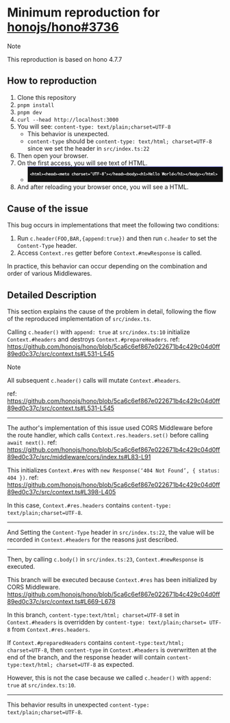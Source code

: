 # Minimum reproduction for [honojs/hono#3736](https://github.com/honojs/hono/issues/3736)

> [!NOTE]
> This reproduction is based on hono 4.7.7

## How to reproduction

1. Clone this repository
2. `pnpm install`
3. `pnpm dev`
4. `curl --head http://localhost:3000`
5. You will see: `content-type: text/plain;charset=UTF-8`
    - This behavior is unexpected.
    - `content-type` should be `content-type: text/html; charset=UTF-8` since we set the header in `src/index.ts:22`
6. Then open your browser.
7. On the first access, you will see text of HTML.
    - ![<html><head><meta charset='UTF-8'></head><body><h1>Hello World</h1></body></html>](./docs/images/text-html.png)
8. And after reloading your browser once, you will see a HTML.

## Cause of the issue

This bug occurs in implementations that meet the following two conditions:

  1. Run `c.header(FOO,BAR,{append:true})` and then run `c.header` to set the `Content-Type` header.
  2. Access `Context.res` getter before `Context.#newResponse` is called.

In practice, this behavior can occur depending on the combination and order of various Middlewares.

## Detailed Description

This section explains the cause of the problem in detail, following the flow of the reproduced implementation of `src/index.ts`.

Calling `c.header()` with `append: true` at `src/index.ts:10` initialize `Context.#headers` and destroys `Context.#prepareHeaders`.
ref: <https://github.com/honojs/hono/blob/5ca6c6ef867e022671b4c429c04d0ff89ed0c37c/src/context.ts#L531-L545>

> [!NOTE]
> All subsequent `c.header()` calls will mutate `Context.#headers`.
> 
> ref: <https://github.com/honojs/hono/blob/5ca6c6ef867e022671b4c429c04d0ff89ed0c37c/src/context.ts#L531-L545>

---

The author's implementation of this issue used CORS Middleware before the route handler, which calls `Context.res.headers.set()` before calling `await next()`.
ref: <https://github.com/honojs/hono/blob/5ca6c6ef867e022671b4c429c04d0ff89ed0c37c/src/middleware/cors/index.ts#L83-L91>

This initializes `Context.#res` with `new Response(‘404 Not Found’, { status: 404 })`.
ref: <https://github.com/honojs/hono/blob/5ca6c6ef867e022671b4c429c04d0ff89ed0c37c/src/context.ts#L398-L405>

In this case, `Context.#res.headers` contains `content-type: text/plain;charset=UTF-8`.

---

And Setting the `Content-Type` header in `src/index.ts:22`, the value will be recorded in `Context.#headers` for the reasons just described.

---

Then, by calling `c.body()` in `src/index.ts:23`, `Context.#newResponse` is executed.

This branch will be executed because `Context.#res` has been initialized by CORS Middleware.
<https://github.com/honojs/hono/blob/5ca6c6ef867e022671b4c429c04d0ff89ed0c37c/src/context.ts#L669-L678>

In this branch, `content-type:text/html; charset=UTF-8` set in `Context.#headers` is overridden by `content-type: text/plain;charset= UTF-8` from `Context.#res.headers`.

If `Context.#preparedHeaders` contains `content-type:text/html; charset=UTF-8`, then `content-type` in `Context.#headers` is overwritten at the end of the branch, and the response header will contain `content-type:text/html; charset=UTF-8` as expected.

However, this is not the case because we called `c.header()` with `append: true` at `src/index.ts:10`.

---

This behavior results in unexpected `content-type: text/plain;charset=UTF-8`.
